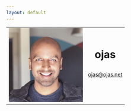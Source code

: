 ```yaml
---
layout: default
---
```


<!--
- pronounce My name is ōjus, I also go by oj.
-->

<table class="thin" style="width:100%">
	<tr>
		<td class="tight" style="width:200px; height:200%"><img src="images/ojas-headshot-2017-cropped-sm.jpg" style="width:200px; height:200px;"></td>
		<td style="text-align:center">
				<h1 style="margin: 0 0 1em 0">ojas</h1>
		<p><a href="mailto:ojas@ojas.net">ojas@ojas.net</a></p>
</td>
	</tr>
</table>

